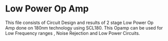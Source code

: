 # Low Power Op Amp
This file consists of Circuit Design and results of 2 stage Low Power Op Amp done on 180nm technology using SCL180.
This Opamp can be used for Low Frequency ranges , Noise Rejection and Low Power Circuits.
